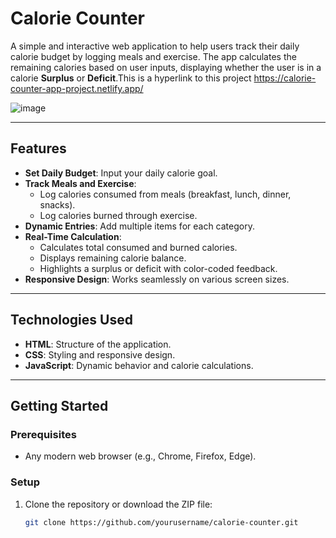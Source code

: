 # Calorie Counter

A simple and interactive web application to help users track their daily calorie budget by logging meals and exercise. The app calculates the remaining calories based on user inputs, displaying whether the user is in a calorie **Surplus** or **Deficit**.This is a hyperlink to this project https://calorie-counter-app-project.netlify.app/

![image](https://github.com/user-attachments/assets/0b746c7f-c0b0-471c-b5ff-c3dbfdfe31aa)

  

---

## Features

- **Set Daily Budget**: Input your daily calorie goal.
- **Track Meals and Exercise**:
  - Log calories consumed from meals (breakfast, lunch, dinner, snacks).
  - Log calories burned through exercise.
- **Dynamic Entries**: Add multiple items for each category.
- **Real-Time Calculation**:
  - Calculates total consumed and burned calories.
  - Displays remaining calorie balance.
  - Highlights a surplus or deficit with color-coded feedback.
- **Responsive Design**: Works seamlessly on various screen sizes.

---

## Technologies Used

- **HTML**: Structure of the application.
- **CSS**: Styling and responsive design.
- **JavaScript**: Dynamic behavior and calorie calculations.

---

## Getting Started

### Prerequisites
- Any modern web browser (e.g., Chrome, Firefox, Edge).

### Setup
1. Clone the repository or download the ZIP file:
   ```bash
   git clone https://github.com/yourusername/calorie-counter.git
